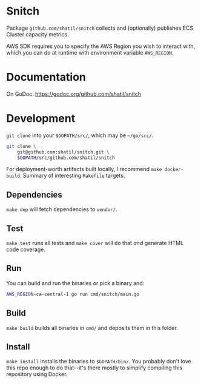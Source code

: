 # Snitch
Package `github.com/shatil/snitch` collects and (optionally) publishes ECS
Cluster capacity metrics.

AWS SDK requires you to specify the AWS Region you wish to interact with,
which you can do at runtime with environment variable `AWS_REGION`.

# Documentation
On GoDoc: https://godoc.org/github.com/shatil/snitch

# Development
`git clone` into your `$GOPATH/src/`, which may be `~/go/src/`.

```bash
git clone \
    git@github.com:shatil/snitch.git \
    $GOPATH/src/github.com/shatil/snitch
```

For deployment-worth artifacts built locally, I recommend `make docker-build`.
Summary of interesting `Makefile` targets:

## Dependencies
`make dep` will fetch dependencies to `vendor/`.

## Test
`make test` runs all tests and `make cover` will do that _and_ generate HTML
code coverage.

## Run
You can build and run the binaries or pick a binary and:

```bash
AWS_REGION=ca-central-1 go run cmd/snitch/main.go
```

## Build
`make build` builds all binaries in `cmd/` and deposits them in this
folder.

## Install
`make install` installs the binaries to `$GOPATH/bin/`. You probably don't
love this repo enough to do that--it's there mostly to simplify compiling
this repository using Docker.

